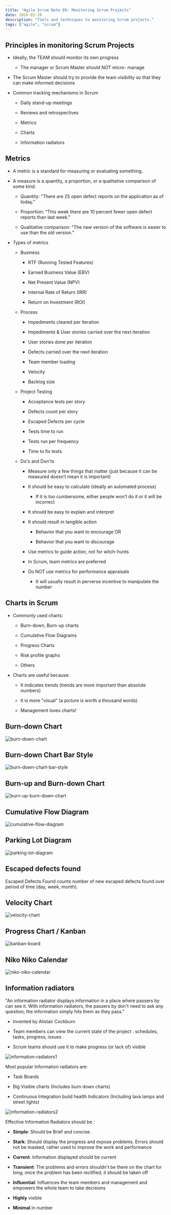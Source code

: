 ```yaml
---
title: "Agile Scrum Note 09: Monitoring Scrum Projects"
date: 2016-01-28
description: "Tools and techniques to monitoring Scrum projects."
tags: ["agile", "scrum"]
---
```


## Principles in monitoring Scrum Projects

- Ideally, the TEAM should monitor its own progress

  - The manager or Scrum Master should NOT micro- manage

- The Scrum Master should try to provide the team visibility so that they can make informed decisions

- Common tracking mechanisms in Scrum

  - Daily stand-up meetings

  - Reviews and retrospectives

  - Metrics

  - Charts

  - Information radiators

## Metrics

- A metric is a standard for measuring or evaluating something.

- A measure is a quantity, a proportion, or a qualitative comparison of some kind.

  - Quantity: "There are 25 open defect reports on the application as of today."

  - Proportion: "This week there are 10 percent fewer open defect reports than last week."

  - Qualitative comparison: "The new version of the software is easier to use than the old version."

- Types of metrics

  - Business

    - RTF (Running Tested Features)

    - Earned Business Value (EBV)

    - Net Present Value (NPV)

    - Internal Rate of Return (IRR)

    - Return on Investment (ROI)

  - Process

    - Impediments cleared per iteration

    - Impediments & User stories carried over the next iteration

    - User stories done per iteration

    - Defects carried over the next iteration

    - Team member loading

    - Velocity

    - Backlog size

  - Project Testing

    - Acceptance tests per story

    - Defects count per story

    - Escaped Defects per cycle

    - Tests time to run

    - Tests run per frequency

    - Time to fix tests

  - Do's and Don'ts

    - Measure only a few things that matter (just because it can be measured doesn’t mean it is important)

    - It should be easy to calculate (ideally an automated process)

      - If it is too cumbersome, either people won’t do it or it will be incorrect

    - It should be easy to explain and interpret

    - It should result in tangible action

      - Behavior that you want to encourage OR

      - Behavior that you want to discourage

    - Use metrics to guide action, not for witch-hunts

    - In Scrum, team metrics are preferred

    - Do NOT use metrics for performance appraisals

      - It will usually result in perverse incentive to manipulate the number

## Charts in Scrum

- Commonly used charts:

  - Burn-down, Burn-up charts

  - Cumulative Flow Diagrams

  - Progress Charts

  - Risk profile graphs

  - Others

- Charts are useful because:

  - It indicates trends (trends are more important than absolute numbers)

  - It is more "visual" (a picture is worth a thousand words)

  - Management loves charts!

## Burn-down Chart

![burn-down-chart](./burn-down-chart.png)

## Burn-down Chart Bar Style

![burn-down-chart-bar-style](./burn-down-chart-bar-style.png)

## Burn-up and Burn-down Chart

![burn-up-burn-down-chart](./burn-up-burn-down-chart.jpg)

## Cumulative Flow Diagram

![cumulative-flow-diagram](./cumulative-flow-diagram.jpg)

## Parking Lot Diagram

![parking-lot-diagram](./parking-lot-diagram.png)

## Escaped defects found

Escaped Defects Found counts number of new escaped defects found over period of time (day, week, month).

## Velocity Chart

![velocity-chart](./velocity-chart.png)

## Progress Chart / Kanban

![kanban-board](./kanban-board.png)

## Niko Niko Calendar

![niko-niko-calendar](./niko-niko-calendar.png)

## Information radiators

"An information radiator displays information in a place where passers by can see it. With information radiators, the passers by don't need to ask any question; the information simply hits them as they pass."

- Invented by Alistair Cockburn

- Team members can view the current state of the project : schedules, tasks, progress, issues

- Scrum teams should use it to make progress (or lack of) visible

![information-radiators1](./information-radiators1.jpg)

Most popular Information radiators are:

- Task Boards

- Big Visible charts (Includes burn down charts)

- Continuous Integration build health Indicators (Including lava lamps and street lights)

![information-radiators2](./information-radiators2.jpg)

Effective Information Radiators should be :

- **Simple**: Should be Brief and concise.

- **Stark**: Should display the progress and expose problems. Errors should not be masked, rather used to improve the work and performance

- **Current**: Information displayed should be current

- **Transient**: The problems and errors shouldn't be there on the chart for long; once the problem has been rectified, it should be taken off

- **Influential**: Influences the team members and management and empowers the whole team to take decisions

- **Highly** visible

- **Minimal** in number
